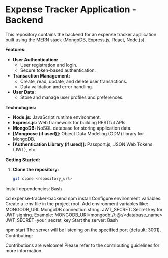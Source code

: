 

# Expense Tracker Application - Backend

This repository contains the backend for an expense tracker application built using the MERN stack (MongoDB, Express.js, React, Node.js).

**Features:**

* **User Authentication:**
    * User registration and login.
    * Secure token-based authentication.
* **Transaction Management:**
    * Create, read, update, and delete user transactions.
    * Data validation and error handling.
* **User Data:**
    * Store and manage user profiles and preferences.

**Technologies:**

* **Node.js:** JavaScript runtime environment.
* **Express.js:** Web framework for building RESTful APIs.
* **MongoDB:** NoSQL database for storing application data.
* **[Mongoose (if used)]:** Object Data Modeling (ODM) library for MongoDB.
* **[Authentication Library (if used)]:** Passport.js, JSON Web Tokens (JWT), etc.

**Getting Started:**

1. **Clone the repository:**
   ```bash
   git clone <repository_url>
Install dependencies:
Bash

cd expense-tracker-backend
npm install
Configure environment variables:
Create a .env file in the project root.
Add environment variables like:
MONGODB_URI: MongoDB connection string.
JWT_SECRET: Secret key for JWT signing.
Example:
MONGODB_URI=mongodb://<username>:<password>@<host>:<port>/<database_name>
JWT_SECRET=your_secret_key
Start the server:
Bash

npm start
The server will be listening on the specified port (default: 3001).
Contributing:

Contributions are welcome! Please refer to the contributing guidelines for more information.
